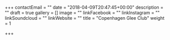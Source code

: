 +++
contactEmail = ""
date = "2018-04-09T20:47:45+00:00"
description = ""
draft = true
gallery = []
image = ""
linkFacebook = ""
linkInstagram = ""
linkSoundcloud = ""
linkWebsite = ""
title = "Copenhagen Glee Club"
weight = 1

+++
